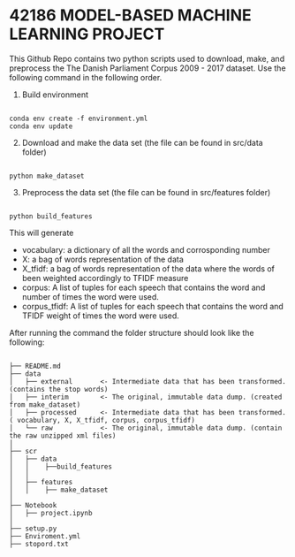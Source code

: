 # 42186 MODEL-BASED MACHINE LEARNING PROJECT
This Github Repo contains two python scripts used to download, make, and preprocess the The Danish Parliament Corpus 2009 - 2017 dataset.
Use the following command in the following order.

1. Build environment
<pre><code>
conda env create -f environment.yml
conda env update
</code></pre>

2. Download and make the data set (the file can be found in src/data folder)
<pre><code>
python make_dataset
</code></pre>

3. Preprocess the data set (the file can be found in src/features folder)
<pre><code>
python build_features
</code></pre>

This will generate
- vocabulary: a dictionary of all the words and corrosponding number
- X: a bag of words representation of the data
- X_tfidf: a bag of words representation of the data where the words of been weighted accordingly to TFIDF measure
- corpus: A list of tuples for each speech that contains the word and number of times the word were used.
- corpus_tfidf: A list of tuples for each speech that contains the word and TFIDF weight of times the word were used.


After running the command the folder structure should look like the following:
<pre><code>
├── README.md       
├── data
│   ├── external       <- Intermediate data that has been transformed. (contains the stop words)
│   ├── interim        <- The original, immutable data dump. (created from make_dataset)
│   ├── processed      <- Intermediate data that has been transformed. ( vocabulary, X, X_tfidf, corpus, corpus_tfidf)
│   └── raw            <- The original, immutable data dump. (contain the raw unzipped xml files)
│
├── scr
│   ├── data 
│   │    ├──build_features
│   │
│   ├── features
│   │    ├── make_dataset
│
├── Notebook
│   ├── project.ipynb
│
├── setup.py
├── Enviroment.yml
├── stopord.txt
</code></pre>
